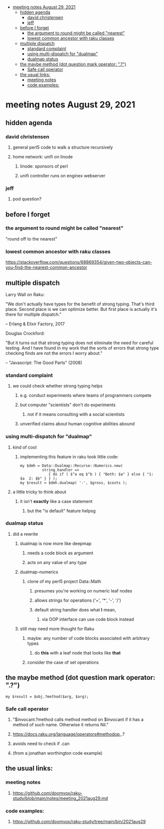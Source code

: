- [meeting notes August 29, 2021](#org13ebcdc)
  - [hidden agenda](#orgb17f16c)
    - [david christensen](#org8dd28aa)
    - [jeff](#org854d541)
  - [before I forget](#org561fd20)
    - [the argument to round might be called "nearest"](#org36b40db)
    - [lowest common ancestor with raku classes](#orga997007)
  - [multiple dispatch](#orgddccf8b)
    - [standard complaint](#orgb09a8c4)
    - [using multi-dispatch for "dualmap"](#org58aa867)
    - [dualmap status](#orged0d4f7)
  - [the maybe method (dot question mark operator: ".?")](#orgc79e4ac)
    - [Safe call operator](#org1207601)
  - [the usual links:](#org315eaef)
    - [meeting notes](#org3a50240)
    - [code examples:](#org528263e)


<a id="org13ebcdc"></a>

# meeting notes August 29, 2021


<a id="orgb17f16c"></a>

## hidden agenda


<a id="org8dd28aa"></a>

### david christensen

1.  general perl5 code to walk a structure recursively

2.  home network: unifi on linode

    1.  linode: sponsors of perl
    
    2.  unifi controller runs on enginex webserver


<a id="org854d541"></a>

### jeff

1.  pod question?


<a id="org561fd20"></a>

## before I forget


<a id="org36b40db"></a>

### the argument to round might be called "nearest"

"round off to the nearest"


<a id="orga997007"></a>

### lowest common ancestor with raku classes

<https://stackoverflow.com/questions/68869354/given-two-objects-can-you-find-the-nearest-common-ancestor>


<a id="orgddccf8b"></a>

## multiple dispatch

Larry Wall on Raku:

"We don't actually have types for the benefit of strong typing. That's third place. Second place is we can optimize better. But first place is actually it's there for multiple dispatch."

&#x2013; Erlang & Elixir Factory, 2017

Douglas Crockford:

"But it turns out that strong typing does not eliminate the need for careful testing. And I have found in my work that the sorts of errors that strong type checking finds are not the errors I worry about."

&#x2013; "Javascript: The Good Parts" (2008)


<a id="orgb09a8c4"></a>

### standard complaint

1.  we could check whether strong typing helps

    1.  e.g. conduct experiments where teams of programmers compete
    
    2.  but computer "scientists" don't do experiments
    
        1.  not if it means consulting with a social scientists
    
    3.  unverified claims about human cognitive abilities abound


<a id="org58aa867"></a>

### using multi-dispatch for "dualmap"

1.  kind of cool

    1.  implementing this feature in raku took little code:
    
        ```perl6
        my $dmh = Data::Dualmap::Recurse::Numerics.new( 
                  string_handler => 
                     { do if ( $^a eq $^b ) { "Both: $a" } else { "1: $a  2: $b" } } );
        my $result = $dmh.dualmap( '-', $gross, $costs );
        ```

2.  a little tricky to think about

    1.  it isn't **exactly** like a case statement
    
        1.  but the "is default" feature helpsg


<a id="orged0d4f7"></a>

### dualmap status

1.  did a rewrite

    1.  dualmap is now more like deepmap
    
        1.  needs a code block as argument
        
        2.  acts on any value of any type
    
    2.  dualmap-numerics
    
        1.  clone of my perl5 project Data::Math
        
            1.  presumes you're working on numeric leaf nodes
            
            2.  allows strings for operations ('+', '\*', '-', '/')
            
            3.  default string handler does what **I** mean,
            
                1.  via OOP interface can use code block instead
    
    3.  still may need more thought for Raku
    
        1.  maybe: any number of code blocks associated with arbitrary types
        
            1.  do **this** with a leaf node that looks like **that**
        
        2.  consider the case of set operations


<a id="orgc79e4ac"></a>

## the maybe method (dot question mark operator: ".?")

```perl6
my $result = $obj.?method($arg, $arg);
```


<a id="org1207601"></a>

### Safe call operator

1.  "$invocant.?method calls method method on $invocant if it has a method of such name. Otherwise it returns Nil."

2.  <https://docs.raku.org/language/operators#methodop>\_.?

3.  avoids need to check if .can

4.  (from a jonathan worthington code example)


<a id="org315eaef"></a>

## the usual links:


<a id="org3a50240"></a>

### meeting notes

1.  <https://github.com/doomvox/raku-study/blob/main/notes/meeting_2021aug29.md>


<a id="org528263e"></a>

### code examples:

1.  <https://github.com/doomvox/raku-study/tree/main/bin/2021aug29>
